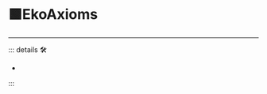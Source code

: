 # 🟩<ekos>EkoAxioms</ekos>

---

<!-- =================================================== -->
<!-- =================================================== -->
<!-- =================================================== -->
<!-- =================================================== -->
<!-- =================================================== -->
::: details 🛠

-

:::
